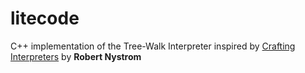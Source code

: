 # litecode
C++ implementation of the Tree-Walk Interpreter inspired by <a href="https://craftinginterpreters.com">Crafting Interpreters</a> by **Robert Nystrom**

